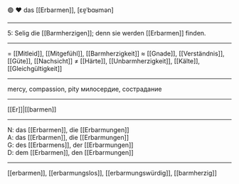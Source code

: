 🟢 ❤️ das [[Erbarmen]], [ɛɐ̯ˈbɑʁmən]

---
5: Selig die [[Barmherzigen]]; denn sie werden [[Erbarmen]] finden.

---
= [[Mitleid]], [[Mitgefühl]], [[Barmherzigkeit]]
≈ [[Gnade]], [[Verständnis]], [[Güte]], [[Nachsicht]]
≠ [[Härte]], [[Unbarmherzigkeit]], [[Kälte]], [[Gleichgültigkeit]]

---
mercy, compassion, pity
милосердие, сострадание

---
[[Er]]|[[barmen]]

---
N: das [[Erbarmen]], die [[Erbarmungen]]  
A: das [[Erbarmen]], die [[Erbarmungen]]  
G: des [[Erbarmens]], der [[Erbarmungen]]  
D: dem [[Erbarmen]], den [[Erbarmungen]]  

---
[[erbarmen]], [[erbarmungslos]], [[erbarmungswürdig]], [[barmherzig]]